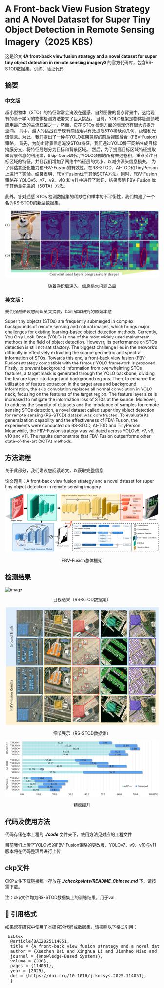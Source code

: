 # A Front-back View Fusion Strategy and A Novel Dataset for Super Tiny Object Detection in Remote Sensing Imagery（2025 KBS）

这是论文 **《A front-back view fusion strategy and a novel dataset for super tiny object detection in remote sensing imagery》** 的官方代码库，包含RS-STOD数据集、训练、验证代码

## 摘要
### 中文版
超小型物体（STO）的特征常常会淹没在遥感、自然图像的复杂背景中，这给现有的基于学习的物体检测方法带来了巨大挑战。
目前，YOLO框架是物体检测领域应用最广泛的主流框架之一，然而，它在 STOs 检测方面的表现仍有很大的提升空间。
其中，最大的挑战在于现有网络难以有效提取STO稀缺的几何、纹理和光谱信息。为此，我们提出了一种与YOLO框架兼容的前后视图融合（FBV-Fusion）策略。
首先，为防止背景信息淹没STOs特征，我们通过YOLO骨干网络生成目标掩膜分支，将特征层划分为目标和背景区域。
然后，为了提高目标区域特征提取和背景信息的利用率，Skip-Conv取代了YOLO颈部的所有普通卷积，重点关注目标区域的特征。并且我们增加了网络中特征层的大小，以减少源头信息损失。
为了评估其泛化能力和FBV-Fusion的有效性，在RS-STOD、AI-TOD和TinyPerson上进行了实验。结果表明，FBV-Fusion优于其他SOTA方法。同时，FBV-Fusion 策略在 YOLOv5、v7、v9、v10 和 v11 中进行了验证，结果表明 FBV-Fusion 优于其他最先进的（SOTA）方法。

此外，针对遥感 STOs 检测数据集的稀缺性和样本的不平衡性，我们构建了一个名为RS-STOD的新型数据集。

![image](https://github.com/lixinghua5540/FBVF-YOLO/blob/master/images/Loss%20of%20feature%20information.png)
<p align="center">随着卷积层深入，信息损失问题凸显</p>

### 英文版：
我们强烈建议您阅读英文摘要，以理解本研究的原始本意

Super tiny objects (STOs) are frequently submerged in complex backgrounds of remote sensing and natural images, which brings major challenges for existing learning-based object detection methods. Currently, You Only Look Once (YOLO) is one of the most widely used mainstream methods in the field of object detection. 
However, its performance on STOs detection is still not satisfactory. The biggest challenge lies in the network’s difficulty in effectively extracting the scarce geometric and spectral information of STOs. Towards this end, a front-back view fusion (FBV-Fusion) strategy compatible with the famous YOLO framework is proposed. Firstly, to prevent background information from overwhelming STOs features, a target mask is generated through the YOLO backbone, dividing the feature layer into target and background regions. 
Then, to enhance the utilization of feature extraction in the target area and background information, the skip convolution replaces all normal convolution in YOLO neck, focusing on the features of the target region. The feature layer size is increased to mitigate the information loss of STOs at the source. Moreover, to address the scarcity of datasets and the imbalance of samples for remote sensing STOs detection, a novel dataset called super tiny object detection for remote sensing (RS-STOD) dataset was constructed. To evaluate its generalization capability and the effectiveness of FBV-Fusion, the experiments were conducted on RS-STOD, AI-TOD and TinyPerson. Meanwhile, the FBV-Fusion strategy was validated across YOLOv5, v7, v9, v10 and v11. The results demonstrate that FBV-Fusion outperforms other state-of-the-art (SOTA) methods.

## 方法流程

关于此部分，我们建议您阅读论文，以获取完整信息

论文题目：A front-back view fusion strategy and a novel dataset for super tiny object detection in remote sensing imagery

![image](https://github.com/lixinghua5540/FBVF-YOLO/blob/master/images/FBV-Fusion%20Framework.jpg)
<p align="center">FBV-Fusion总体框架</p>

## 检测结果

![image](https://github.com/lixinghua5540/FBVF-YOLO/blob/master/images/Methods%20of%20comparison.jpg)
<p align="center">目视结果（RS-STOD数据集）</p>

![image](https://github.com/lixinghua5540/FBVF-YOLO/blob/master/images/Detail%20of%20the%20result.jpg)
<p align="center">细节展示（RS-STOD数据集）</p>

![image](https://github.com/lixinghua5540/FBVF-YOLO/blob/master/images/Improved%20YOLO.jpg)
<p align="center">精度提升</p>

## 代码及使用方法

代码存储在本工程的 ***./code*** 文件夹下，使用方法见对应的工程文件

目前我们上传了YOLOv5的FBV-Fusion策略的更改版，YOLOv7、v9、v10与v11版本将在代码整理后进行上传

## ckp文件

CKP文件下载链接统一存放在 ***./checkpoints/README_Chinese.md*** 下，请按需下载。

注：ckp文件均为RS-STOD数据集上的训练结果，用于val

## 📄 引用格式

如果您在研究中使用了本研究的代码或数据集，请按照以下格式引用：

<pre> bibtex 
  @article{BAI2025114051, 
  title = {A front-back view fusion strategy and a novel dataset for super tiny object detection in remote sensing imagery}, 
  author = {Xuechen Bai and Xinghua Li and Jianhao Miao and Huanfeng Shen}, 
  journal = {Knowledge-Based Systems},
  volume = {326}, 
  pages = {114051}, 
  year = {2025}, 
  doi = {https://doi.org/10.1016/j.knosys.2025.114051}, 
  }  </pre>
